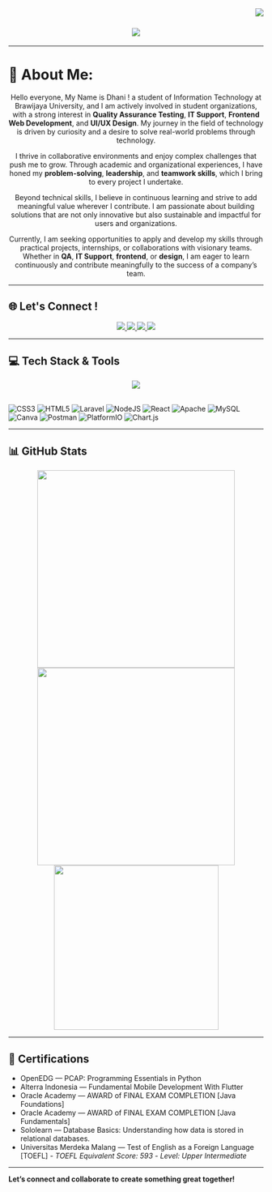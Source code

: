 <img align="right" src="https://visitor-badge.laobi.icu/badge?page_id=Ramadhani-MRaharjo.Ramadhani-MRaharjo" />

<h1 align="center">
  <img src="https://readme-typing-svg.herokuapp.com/?font=Righteous&size=35&color=0000FF&center=true&vCenter=true&width=500&height=70&duration=4500&lines=Hello👋;+I'am+Ramadhani+Maulana+R!;" />
</h1>

---

# 💫 About Me:

<div align="center">

Hello everyone, My Name is Dhani !
a student of Information Technology at Brawijaya University, and I am actively involved in student organizations, with a strong interest in **Quality Assurance Testing**, **IT Support**, **Frontend Web Development**, and **UI/UX Design**. My journey in the field of technology is driven by curiosity and a desire to solve real-world problems through technology.

I thrive in collaborative environments and enjoy complex challenges that push me to grow. Through academic and organizational experiences, I have honed my **problem-solving**, **leadership**, and **teamwork skills**, which I bring to every project I undertake.

Beyond technical skills, I believe in continuous learning and strive to add meaningful value wherever I contribute. I am passionate about building solutions that are not only innovative but also sustainable and impactful for users and organizations. 

Currently, I am seeking opportunities to apply and develop my skills through practical projects, internships, or collaborations with visionary teams. Whether in **QA**, **IT Support**, **frontend**, or **design**, I am eager to learn continuously and contribute meaningfully to the success of a company’s team. 

</div>

---

## 🌐 Let's Connect !
<div align="center">
  <a href="mailto:rmadhani.mr@gmail.com">
    <img src="https://img.shields.io/badge/Gmail-333333?style=for-the-badge&logo=gmail&logoColor=red" />
  </a>
  <a href="https://linkedin.com/in/ramadhanimr" target="_blank">
    <img src="https://img.shields.io/badge/LinkedIn-0077B5?style=for-the-badge&logo=linkedin&logoColor=white" />
  </a>
  <a href="https://github.com/Ramadhani-MRaharjo" target="_blank">
    <img src="https://img.shields.io/badge/GitHub-000000?style=for-the-badge&logo=github&logoColor=white" />
  </a>
  <a href="https://portofolio-ramadhanimr.vercel.app/" target="_blank">
    <img src="https://img.shields.io/badge/Portfolio-FF5722?style=for-the-badge&logo=todoist&logoColor=white" />
  </a>
</div>

---

## 💻 Tech Stack & Tools

<div align="center">
  <img src="https://skillicons.dev/icons?i=javascript,vercel,php,bootstrap,tailwindcss,python,github,vscode,figma,arduino" />
  <br><br>
</div>

![CSS3](https://img.shields.io/badge/css3-%231572B6.svg?style=for-the-badge&logo=css3&logoColor=white) ![HTML5](https://img.shields.io/badge/html5-%23E34F26.svg?style=for-the-badge&logo=html5&logoColor=white) ![Laravel](https://img.shields.io/badge/laravel-%23FF2D20.svg?style=for-the-badge&logo=laravel&logoColor=white) ![NodeJS](https://img.shields.io/badge/node.js-6DA55F?style=for-the-badge&logo=node.js&logoColor=white) ![React](https://img.shields.io/badge/react-%2320232a.svg?style=for-the-badge&logo=react&logoColor=%2361DAFB) ![Apache](https://img.shields.io/badge/apache-%23D42029.svg?style=for-the-badge&logo=apache&logoColor=white) ![MySQL](https://img.shields.io/badge/mysql-4479A1.svg?style=for-the-badge&logo=mysql&logoColor=white) ![Canva](https://img.shields.io/badge/Canva-%2300C4CC.svg?style=for-the-badge&logo=Canva&logoColor=white) ![Postman](https://img.shields.io/badge/Postman-FF6C37?style=for-the-badge&logo=postman&logoColor=white) ![PlatformIO](https://img.shields.io/badge/PlatformIO-%23222.svg?style=for-the-badge&logo=platformio&logoColor=%23f5822a) ![Chart.js](https://img.shields.io/badge/chart.js-F5788D.svg?style=for-the-badge&logo=chart.js&logoColor=white)

---

## 📊 GitHub Stats

<div align="center">
  <img width=390 src="https://github-readme-streak-stats-salesp07.vercel.app/?user=Ramadhani-MRaharjo&count_private=true&theme=radical&border_radius=10" />
  <img width=390 src="https://github-readme-stats.vercel.app/api?username=Ramadhani-MRaharjo&show_icons=true&count_private=true&theme=radical&border_radius=10" />
  <br/>
  <img width=325 src="https://github-readme-stats.vercel.app/api/top-langs/?username=Ramadhani-MRaharjo&layout=compact&langs_count=8&theme=radical&border_radius=10" />
</div>

---

## 📜 Certifications

- OpenEDG — PCAP: Programming Essentials in Python
- Alterra Indonesia —  Fundamental Mobile Development With Flutter
- Oracle Academy — AWARD of FINAL EXAM COMPLETION [Java Foundations]
- Oracle Academy —  AWARD of FINAL EXAM COMPLETION [Java Fundamentals]
- Sololearn —  Database Basics: Understanding how data is stored in relational databases.
- Universitas Merdeka Malang —  Test of English as a Foreign Language [TOEFL]
*- TOEFL Equivalent Score: 593*
*- Level: Upper Intermediate*

---

 **Let’s connect and collaborate to create something great together!**
